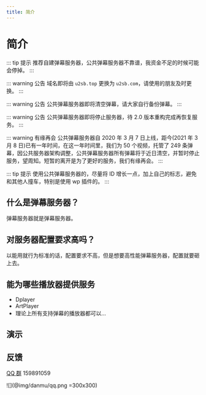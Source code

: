 ```yaml
---
title: 简介
---
```


# 简介

::: tip 提示
推荐自建弹幕服务器，公共弹幕服务器不靠谱，我资金不足的时候可能会停掉。
:::

::: warning 公告
域名即将由 `u2sb.top` 更换为 `u2sb.com`，请使用的朋友及时更换。
:::

::: warning 公告
公共弹幕服务器即将清空弹幕，请大家自行备份弹幕。
:::

::: warning 公告
公共弹幕服务器即将停止服务器，待 2.0 版本重构完成再恢复服务。
:::

::: warning 有缘再会
公共弹幕服务器自 2020 年 3 月 7 日上线，距今(2021 年 3 月 8 日)已有一年时间，在这一年时间里，我们为 50 个视频，托管了 249 条弹幕，因公共服务器架构调整，公共弹幕服务器所有弹幕将于近日清空，并暂时停止服务，望周知。短暂的离开是为了更好的服务，我们有缘再会。
:::

::: tip 提示
使用公共弹幕服务器的，尽量将 ID 增长一点，加上自己的标志，避免和其他人撞车，特别是使用 wp 插件的。
:::

## 什么是弹幕服务器？

弹幕服务器就是弹幕服务器。

## 对服务器配置要求高吗？

以能用就行为标准的话，配置要求不高，但是想要高性能弹幕服务器，配置就要砸上去。

## 能为哪些播放器提供服务

- Dplayer
- ArtPlayer
- 理论上所有支持弹幕的播放器都可以...

## 演示

<dplayer src="/video/s_720.mp4" danmu-id="C6CC6218F1FB8770" danmu-addition="https://danmu.u2sb.top/api/danmu/dplayer/v3/bilibili?cid=73636868"/>

## 反馈

[QQ 群](https://shang.qq.com/wpa/qunwpa?idkey=f2a6dba8d97899969101dd29210d972f04febd0ff8cf08ed50dd27790f23c9a9) 159891059

![](@img/danmu/qq.png =300x300)

<ClientOnly>
  <Vssue title="简介-danmu | 弹幕服务器文档" />
</ClientOnly>
